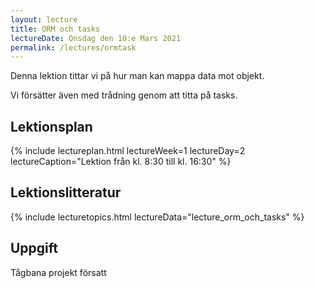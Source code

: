 ```yaml
---
layout: lecture
title: ORM och tasks
lectureDate: Onsdag den 10:e Mars 2021
permalink: /lectures/ormtask
---
```


Denna lektion tittar vi på hur man kan mappa data mot objekt.

Vi försätter även med trådning genom att titta på tasks.

## Lektionsplan

{% include lectureplan.html lectureWeek=1 lectureDay=2 lectureCaption="Lektion från kl. 8:30 till kl. 16:30" %}

## Lektionslitteratur

{% include lecturetopics.html lectureData="lecture_orm_och_tasks" %}

## Uppgift

Tågbana projekt försatt